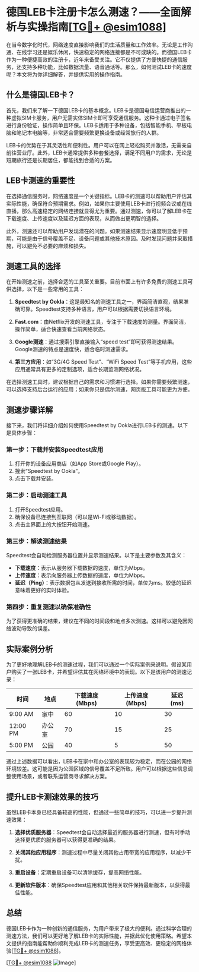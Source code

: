 # 德国LEB卡注册卡怎么测速？——全面解析与实操指南[[TG💪+ @esim1088](https://t.me/s/esim1088)]

在当今数字化时代，网络速度直接影响我们的生活质量和工作效率。无论是工作沟通、在线学习还是娱乐休闲，快速稳定的网络连接都是不可或缺的。而德国LEB卡作为一种便捷高效的注册卡，近年来备受关注。它不仅提供了方便快捷的通信服务，还支持多种功能，比如数据流量、语音通话等。那么，如何测试LEB卡的速度呢？本文将为你详细解答，并提供实用的操作指南。

## 什么是德国LEB卡？

首先，我们来了解一下德国LEB卡的基本概念。LEB卡是德国电信运营商推出的一种虚拟SIM卡服务，用户无需实体SIM卡即可享受通信服务。这种卡通过电子签名进行身份验证，操作简单且环保。LEB卡适用于多种设备，包括智能手机、平板电脑和笔记本电脑等，非常适合需要频繁更换设备或经常旅行的人群。

LEB卡的优势在于其灵活性和便利性。用户可以在网上轻松购买并激活，无需亲自前往营业厅。此外，LEB卡通常提供多种套餐选择，满足不同用户的需求，无论是短期旅行还是长期居住，都能找到合适的方案。

## LEB卡测速的重要性

在选择通信服务时，网络速度是一个关键指标。LEB卡的测速可以帮助用户评估其实际性能，确保符合预期需求。例如，如果你主要使用LEB卡进行视频会议或在线直播，那么高速稳定的网络连接就显得尤为重要。通过测速，你可以了解LEB卡在下载速度、上传速度以及延迟方面的表现，从而做出更明智的选择。

此外，测速还可以帮助用户发现潜在的问题。如果测速结果显示速度明显低于预期，可能是由于信号覆盖不足、设备问题或其他技术原因。及时发现问题并采取措施，可以避免不必要的麻烦和损失。

## 测速工具的选择

在开始测速之前，选择合适的工具至关重要。目前市面上有许多免费的测速工具可供选择，以下是一些常用的工具：

1. **Speedtest by Ookla**：这是最知名的测速工具之一，界面简洁直观，结果准确可靠。Speedtest支持多种语言，用户可以根据需要切换语言环境。
   
2. **Fast.com**：由Netflix开发的测速工具，专注于下载速度的测量。界面简洁，操作简单，适合快速查看当前网络状态。

3. **Google测速**：通过搜索引擎直接输入“speed test”即可获得测速结果。Google测速的特点是速度快，适合临时测速需求。

4. **第三方应用**：如“3G/4G Speed Test”、“WiFi Speed Test”等手机应用，这些应用通常具有更多的定制选项，适合长期监测网络状况。

在选择测速工具时，建议根据自己的需求和习惯进行选择。如果你需要频繁测速，可以选择支持后台运行的应用；如果你只是偶尔测速，网页版工具可能更为方便。

## 测速步骤详解

接下来，我们将详细介绍如何使用Speedtest by Ookla进行LEB卡的测速。以下是具体步骤：

### 第一步：下载并安装Speedtest应用

1. 打开你的设备应用商店（如App Store或Google Play）。
2. 搜索“Speedtest by Ookla”。
3. 点击下载并安装。

### 第二步：启动测速工具

1. 打开Speedtest应用。
2. 确保设备已连接到互联网（可以是Wi-Fi或移动数据）。
3. 点击主界面上的大按钮开始测速。

### 第三步：解读测速结果

Speedtest会自动检测服务器位置并显示测速结果。以下是主要参数及其含义：

- **下载速度**：表示从服务器下载数据的速度，单位为Mbps。
- **上传速度**：表示向服务器上传数据的速度，单位为Mbps。
- **延迟（Ping）**：表示数据包从发送到接收所需的时间，单位为ms。较低的延迟意味着更好的实时体验。

### 第四步：重复测速以确保准确性

为了获得更准确的结果，建议在不同的时间段和地点多次测速。这样可以避免因网络波动导致的误差。

## 实际案例分析

为了更好地理解LEB卡的测速过程，我们可以通过一个实际案例来说明。假设某用户购买了一张LEB卡，并希望评估其在网络环境中的表现。以下是该用户的测速记录：

| 时间          | 地点       | 下载速度 (Mbps) | 上传速度 (Mbps) | 延迟 (ms) |
|---------------|------------|-----------------|-----------------|-----------|
| 9:00 AM       | 家中       | 60              | 10              | 30        |
| 12:00 PM      | 办公室     | 70              | 15              | 25        |
| 5:00 PM       | 公园       | 40              | 5               | 50        |

通过上述数据可以看出，LEB卡在家中和办公室的表现较为稳定，而在公园的网络环境较差。这可能是因为公园区域的信号覆盖不足所致。用户可以根据这些信息调整使用场景，或者联系运营商寻求解决方案。

## 提升LEB卡测速效果的技巧

虽然LEB卡本身已经具备较高的性能，但通过一些简单的技巧，可以进一步提升测速效果：

1. **选择优质服务器**：Speedtest会自动选择最近的服务器进行测速，但有时手动选择更优质的服务器可以获得更准确的结果。
   
2. **关闭其他应用程序**：测速过程中尽量关闭其他占用带宽的应用程序，以减少干扰。

3. **重启设备**：定期重启设备可以清除缓存，提高网络性能。

4. **更新软件版本**：确保Speedtest应用和其他相关软件保持最新版本，以获得最佳性能。

## 总结

德国LEB卡作为一种创新的通信服务，为用户带来了极大的便利。通过科学合理的测速方法，我们可以更好地了解LEB卡的实际性能，并据此优化使用策略。希望本文提供的指南能帮助你顺利完成LEB卡的测速任务，享受更高效、更稳定的网络体验[[TG💪+ @esim1088](https://t.me/s/esim1088)]。

[[TG💪+ @esim1088](https://t.me/s/esim1088) ![Image](https://i.postimg.cc/4NQfJmqS/Snipaste-2025-05-13-00-14-12.png)]